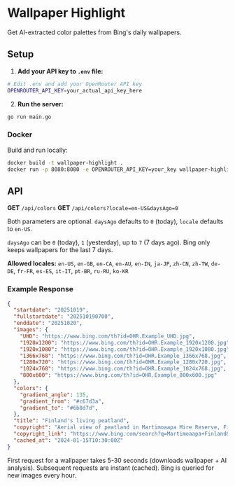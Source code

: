 # Wallpaper Highlight

Get AI-extracted color palettes from Bing's daily wallpapers.

## Setup

1. **Add your API key to `.env` file:**
```bash
# Edit .env and add your OpenRouter API key
OPENROUTER_API_KEY=your_actual_api_key_here
```

2. **Run the server:**
```bash
go run main.go
```

### Docker

Build and run locally:
```bash
docker build -t wallpaper-highlight .
docker run -p 8080:8080 -e OPENROUTER_API_KEY=your_key wallpaper-highlight
```

## API

**GET** `/api/colors`
**GET** `/api/colors?locale=en-US&daysAgo=0`

Both parameters are optional. `daysAgo` defaults to `0` (today), `locale` defaults to `en-US`.

`daysAgo` can be `0` (today), `1` (yesterday), up to `7` (7 days ago). Bing only keeps wallpapers for the last 7 days.

**Allowed locales:** `en-US`, `en-GB`, `en-CA`, `en-AU`, `en-IN`, `ja-JP`, `zh-CN`, `zh-TW`, `de-DE`, `fr-FR`, `es-ES`, `it-IT`, `pt-BR`, `ru-RU`, `ko-KR`

### Example Response

```json
{
  "startdate": "20251019",
  "fullstartdate": "202510190700",
  "enddate": "20251020",
  "images": {
    "UHD": "https://www.bing.com/th?id=OHR.Example_UHD.jpg",
    "1920x1200": "https://www.bing.com/th?id=OHR.Example_1920x1200.jpg",
    "1920x1080": "https://www.bing.com/th?id=OHR.Example_1920x1080.jpg",
    "1366x768": "https://www.bing.com/th?id=OHR.Example_1366x768.jpg",
    "1280x720": "https://www.bing.com/th?id=OHR.Example_1280x720.jpg",
    "1024x768": "https://www.bing.com/th?id=OHR.Example_1024x768.jpg",
    "800x600": "https://www.bing.com/th?id=OHR.Example_800x600.jpg"
  },
  "colors": {
    "gradient_angle": 135,
    "gradient_from": "#c67d3a",
    "gradient_to": "#6b8d7d",
  },
  "title": "Finland's living peatland",
  "copyright": "Aerial view of peatland in Martimoaapa Mire Reserve, Finland (© romikatarina/Shutterstock)",
  "copyright_link": "https://www.bing.com/search?q=Martimoaapa+Finland&form=hpcapt",
  "cached_at": "2024-01-15T10:30:00Z"
}
```

First request for a wallpaper takes 5-30 seconds (downloads wallpaper + AI analysis). Subsequent requests are instant (cached). Bing is queried for new images every hour.
